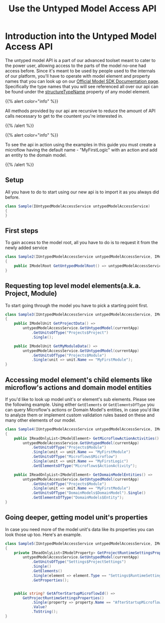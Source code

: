﻿---
title: "Use the Untyped Model Access API"
url: /apidocs-mxsdk/apidocs/extensibility-api/extensibility-api-howtos/untyped-model-api/
weight: 11
---

# Introduction into the Untyped Model Access API

The untyped model API is a part of our advanced toolset meant to cater to the power user, allowing access to the parts of the model no-one had access before. 
Since it's meant to be used by people used to the internals of our platform, you'll have to operate with model element and property names that you can look up on our [Official Model SDK Documentation page](https://apidocs.rnd.mendix.com/modelsdk/latest/index.html).
Specifically the type names that you will see referenced all over our api can be found under the [structureTypeName](https://apidocs.rnd.mendix.com/modelsdk/latest/classes/Structure.html#structureTypeName) property of any model element.

{{% alert color="info" %}}

All methods provided by our api are recursive to reduce the amount of API calls necessary to get to the countent you're interested in.

{{% /alert %}}

{{% alert color="info" %}}

To see the api in action using the examples in this guide you must create a microflow having the default name - "MyFirstLogic" with an action and add an entity to the domain model.

{{% /alert %}}

## Setup

All you have to do to start using our new api is to import it as you always did before.
```csharp
class Sample(IUntypedModelAccessService untypedModelAccessService)
{
}
```

## First steps

To gain access to the model root, all you have to do is to request it from the newly added service
```csharp
class Sample2(IUntypedModelAccessService untypedModelAccessService, IModel currentApp)
{
    public IModelRoot GetUntypedModelRoot() => untypedModelAccessService.GetUntypedModel(currentApp);
}

```

## Requesting top level model elements(a.k.a. Project, Module)

To start going through the model you have to pick a starting point first.
```csharp
class Sample3(IUntypedModelAccessService untypedModelAccessService, IModel currentApp)
{
    public IModelUnit GetProjectData() =>
        untypedModelAccessService.GetUntypedModel(currentApp)
            .GetUnitsOfType("Projects$Project")
            .Single();

    public IModelUnit GetMyModuleData() =>
        untypedModelAccessService.GetUntypedModel(currentApp)
            .GetUnitsOfType("Projects$Module")
            .Single(unit => unit.Name == "MyFirstModule");
}
```

## Accessing model element's child elements like microflow's actions and domain model entities

If you'd like to look up model unit's or element's sub elements. Please see the following example.
Using either `GetElements` or `GetElementsOfType` you can query Microflow's actions or Domain Model's entities, in case you'd like to analyze them or
implement custom validation rules based on these and many other elements of our model.
```csharp
class Sample4(IUntypedModelAccessService untypedModelAccessService, IModel currentApp)
{
    public IReadOnlyList<IModelElement> GetMicroflowActionActivities() =>
        untypedModelAccessService.GetUntypedModel(currentApp)
            .GetUnitsOfType("Projects$Module")
            .Single(unit => unit.Name == "MyFirstModule")
            .GetUnitsOfType("Microflows$Microflow")
            .Single(unit => unit.Name == "MyFirstLogic")
            .GetElementsOfType("Microflows$ActionActivity");

    public IReadOnlyList<IModelElement> GetDomainModelEntities() =>
        untypedModelAccessService.GetUntypedModel(currentApp)
            .GetUnitsOfType("Projects$Module")
            .Single(unit => unit.Name == "MyFirstModule")
            .GetUnitsOfType("DomainModels$DomainModel").Single()
            .GetElementsOfType("DomainModels$Entity");
}
```

## Going deeper, getting model unit's properties

In case you need more of the model unit's data like its properties you can look those up too. Here's an example.
```csharp
class Sample5(IUntypedModelAccessService untypedModelAccessService, IModel currentApp)
{
    private IReadOnlyList<IModelProperty> GetProjectRuntimeSettingsProperties() =>
        untypedModelAccessService.GetUntypedModel(currentApp)
            .GetUnitsOfType("Settings$ProjectSettings")
            .Single()
            .GetElements()
            .Single(element => element.Type == "Settings$RuntimeSettings")
            .GetProperties();


    public string? GetAfterStartupMicroflowId() =>
        GetProjectRuntimeSettingsProperties()
            .Single(property => property.Name == "AfterStartupMicroflowId")
            .Value?
            .ToString();
}
```
